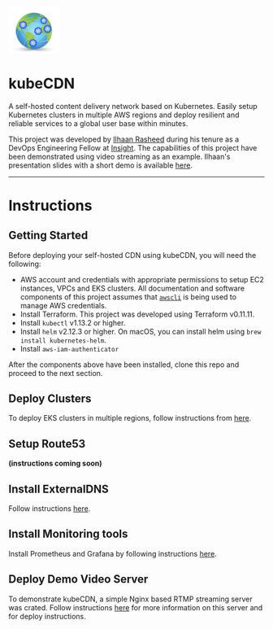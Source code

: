 <img src="images/kubeCDN_logo.png" width="100">

# kubeCDN
A self-hosted content delivery network based on Kubernetes. Easily setup Kubernetes clusters in multiple AWS regions and deploy resilient and reliable services to a global user base within minutes.

This project was developed by [Ilhaan Rasheed](https://www.ilhaan.com) during his tenure as a DevOps Engineering Fellow at [Insight](https://www.insightdevops.com/). The capabilities of this project have been demonstrated using video streaming as an example. Ilhaan's presentation slides with a short demo is available [here](https://www.ilhaan.com/slides).

----

# Instructions

## Getting Started
Before deploying your self-hosted CDN using kubeCDN, you will need the following:

* AWS account and credentials with appropriate permissions to setup EC2 instances, VPCs and EKS clusters. All documentation and software components of this project assumes that [`awscli`](https://aws.amazon.com/cli/) is being used to manage AWS credentials.
* Install Terraform. This project was developed using Terraform v0.11.11.
* Install `kubectl` v1.13.2 or higher.
* Install `helm` v2.12.3 or higher. On macOS, you can install helm using `brew install kubernetes-helm`.
* Install `aws-iam-authenticator`

After the components above have been installed, clone this repo and proceed to the next section.

## Deploy Clusters
To deploy EKS clusters in multiple regions, follow instructions from [here](./terraform/readme.md).

## Setup Route53
**(instructions coming soon)**

## Install ExternalDNS
Follow instructions [here](./externalDNS/readme.md).

## Install Monitoring tools
Install Prometheus and Grafana by following instructions [here](./monitoring/readme.md).

## Deploy Demo Video Server
To demonstrate kubeCDN, a simple Nginx based RTMP streaming server was crated. Follow instructions [here](./video-server/readme.md) for more information on this server and for deploy instructions. 
